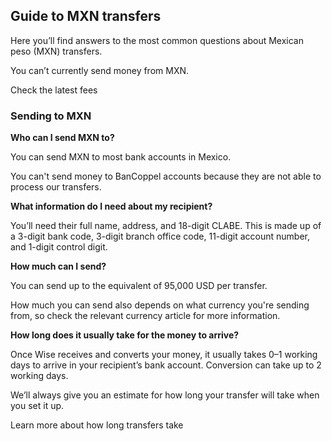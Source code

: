 ## Guide to MXN transfers  
Here you’ll find answers to the most common questions about Mexican peso (MXN) transfers.

You can’t currently send money from MXN.

Check the latest fees

### Sending to MXN

 **Who can I send MXN to?**

You can send MXN to most bank accounts in Mexico. 

You can't send money to BanCoppel accounts because they are not able to process our transfers. 

**What information do I need about my recipient?**

You’ll need their full name, address, and 18-digit CLABE. This is made up of a 3-digit bank code, 3-digit branch office code, 11-digit account number, and 1-digit control digit. 

**How much can I send?**

You can send up to the equivalent of 95,000 USD per transfer. 

How much you can send also depends on what currency you're sending from, so check the relevant currency article for more information.

 **How long does it usually take for the money to arrive?**

Once Wise receives and converts your money, it usually takes 0–1 working days to arrive in your recipient’s bank account. Conversion can take up to 2 working days. 

We’ll always give you an estimate for how long your transfer will take when you set it up.

Learn more about how long transfers take